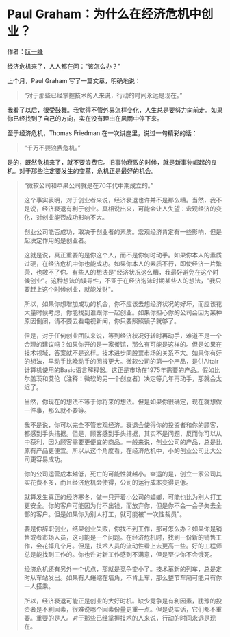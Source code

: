# Paul Graham：为什么在经济危机中创业？

作者：[阮一峰](http://www.ruanyifeng.com/)

经济危机来了，人人都在问："该怎么办？"

上个月，Paul Graham 写了一篇文章，明确地说：

> “对于那些已经掌握技术的人来说，行动的时间永远是现在。”

我看了以后，很受鼓舞。我觉得不管外界怎样变化，人生总是要努力向前走。如果你已经找到了自己的方向，实在没有理由在风雨中停下来。

至于经济危机，Thomas Friedman 在一次讲座里，说过一句精彩的话：

> “千万不要浪费危机。”

是的，既然危机来了，就不要浪费它。旧事物衰败的时候，就是新事物崛起的良机。对于那些注定要发生的变革，危机正是最好的机会。

> “微软公司和苹果公司就是在70年代中期成立的。”
>
> 这个事实表明，对于创业者来说，经济衰退也许并不是那么糟。当然，我不是说，经济衰退有利于创业。真相说出来，可能会让人失望：宏观经济的变化，对创业能否成功影响不大。
>
> 创业公司能否成功，取决于创业者的素质。宏观经济肯定有一些影响，但是起决定作用的是创业者。
>
> 这就是说，真正重要的是你这个人，而不是你何时动手。如果你本人的素质过硬，在经济危机中你也能成功。如果你本人的素质不行，即使经济一片繁荣，也救不了你。有些人的想法是"经济状况这么糟，我最好避免在这个时候创业"。这种想法的误导性，不亚于在经济泡沫时期某些人的想法，"我只要赶上这个时候创业，就能发财"。
>
> 所以，如果你想增加成功的机会，你不应该去想经济状况的好坏，而应该花大量时候考虑，你能找到谁跟你一起创业。如果你担心你的公司会因为某种原因倒闭，请不要去看电视新闻，你只要照照镜子就够了。
>
> 但是，对于任何创业团队来说，等到经济状况好转时再动手，难道不是一个合理的建议吗？如果你开的是一家餐馆，那么有可能是这样的。但是如果在技术领域，答案就不是这样。技术进步同股票市场的关系不大。如果你有好的想法，早动手比晚动手的回报更大。微软公司的第一个产品，是供Altair计算机使用的Basic语言解释器。这正是市场在1975年需要的产品。假如比尔盖茨和艾伦（注释：微软的另一个创立者）决定等几年再动手，那就会太迟了。
>
> 当然，你现在的想法不等于你将来的想法。但是如果你很确定，现在就想做一件事，那么就不要等。
>
> 我不是说，你可以完全不管宏观经济。衰退会使得你的投资者和你的顾客，都感到手头拮据。但是，顾客感到手头拮据，其实不是问题，反而你可以从中获利，因为顾客需要更便宜的商品。一般来说，创业公司的产品，总是比原有产品更便宜。所以从这个角度看，在经济危机中，小的创业公司比大公司更容易成功。
>
> 你的公司运营成本越低，死亡的可能性就越小。幸运的是，创立一家公司其实花费不多，而且经济危机会使得，公司的运行成本变得更低。
>
> 就算发生真正的经济寒冬，做一只开着小公司的蟑螂，可能也比为别人打工更安全。你的客户可能因为付不出钱，而放弃你，但是你不会一会子失去全部的客户。但是如果你为别人打工，就可能被"一次性裁员"。
>
> 要是你辞职创业，结果创业失败，你找不到工作，那可怎么办？如果你是销售或者市场人员，这可能是一个问题。在经济危机时，找到一份新的销售工作，会花掉几个月。但是，技术人员的流动性看上去更高一些。好的工程师总是能找到工作的。你也许对新工作感到不满意，但是至少你不会饿死。
>
> 经济危机还有另外一个优点，那就是竞争变小了。技术革新的列车，总是定时从车站发出。如果有人蜷缩在墙角，不肯上车，那么整节车厢可能只有你一人搭乘。
>
> 所以，经济衰退可能正是创业的大好时机。缺少竞争是有利因素，犹豫的投资者是不利因素，很难说哪个因素份量更重一点。但是说实话，它们都不重要。重要的是人。对于那些已经掌握技术的人来说，行动的时间永远是现在。

